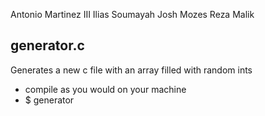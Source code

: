 Antonio Martinez III
Ilias Soumayah
Josh Mozes
Reza Malik

## generator.c
Generates a new c file with an array filled with random ints

 - compile as you would on your machine
 - $ generator <number of random ints you want>